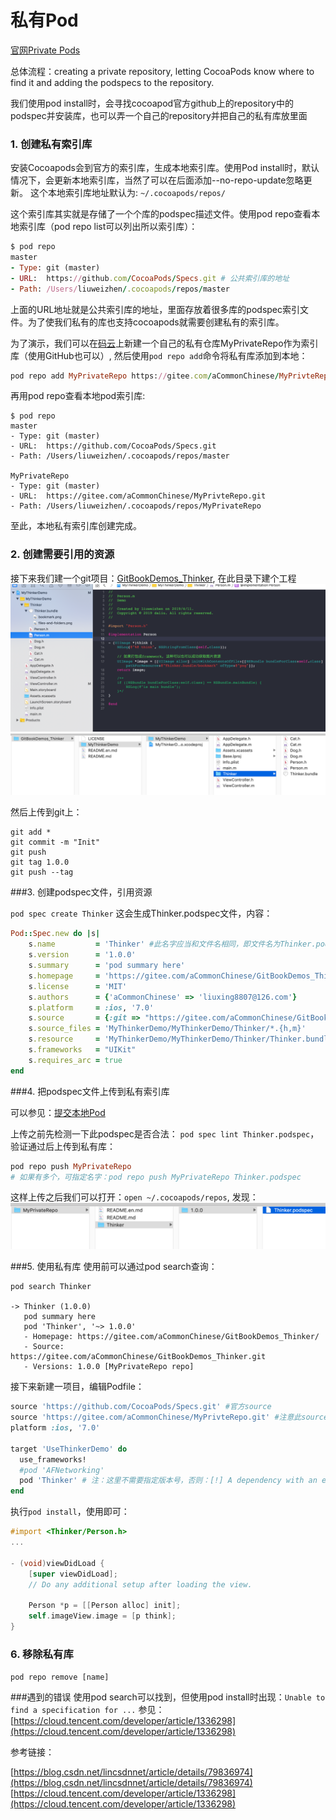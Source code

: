 # 私有Pod

[官网Private Pods](http://guides.cocoapods.org/making/private-cocoapods.html)

总体流程：creating a private repository, letting CocoaPods know where to find it and adding the podspecs to the repository.

我们使用pod install时，会寻找cocoapod官方github上的repository中的podspec并安装库，也可以弄一个自己的repository并把自己的私有库放里面

### 1. 创建私有索引库

安装Cocoapods会到官方的索引库，生成本地索引库。使用Pod install时，默认情况下，会更新本地索引库，当然了可以在后面添加--no-repo-update忽略更新。
这个本地索引库地址默认为: `~/.cocoapods/repos/`

这个索引库其实就是存储了一个个库的podspec描述文件。使用pod repo查看本地索引库（pod repo list可以列出所以索引库）：

```ruby
$ pod repo
master
- Type: git (master)
- URL:  https://github.com/CocoaPods/Specs.git # 公共索引库的地址
- Path: /Users/liuweizhen/.cocoapods/repos/master
```

上面的URL地址就是公共索引库的地址，里面存放着很多库的podspec索引文件。为了使我们私有的库也支持cocoapods就需要创建私有的索引库。

为了演示，我们可以在[码云](https://gitee.com/)上新建一个自己的私有仓库MyPrivateRepo作为索引库（使用GitHub也可以）, 然后使用`pod repo add`命令将私有库添加到本地：

```ruby
pod repo add MyPrivateRepo https://gitee.com/aCommonChinese/MyPrivteRepo.git
```

再用pod repo查看本地pod索引库:

```
$ pod repo
master
- Type: git (master)
- URL:  https://github.com/CocoaPods/Specs.git
- Path: /Users/liuweizhen/.cocoapods/repos/master

MyPrivateRepo
- Type: git (master)
- URL:  https://gitee.com/aCommonChinese/MyPrivteRepo.git
- Path: /Users/liuweizhen/.cocoapods/repos/MyPrivateRepo
```

至此，本地私有索引库创建完成。

### 2. 创建需要引用的资源

接下来我们建一个git项目：[GitBookDemos_Thinker](https://gitee.com/aCommonChinese/GitBookDemos_Thinker.git), 在此目录下建个工程
![](images/2.png)
![](images/3.png)

然后上传到git上：
```
git add *
git commit -m "Init"
git push
git tag 1.0.0
git push --tag
```

###3. 创建podspec文件，引用资源

`pod spec create Thinker`
这会生成Thinker.podspec文件，内容：

```ruby
Pod::Spec.new do |s|
    s.name         = 'Thinker' #此名字应当和文件名相同，即文件名为Thinker.podspec, 此name当为Thinker
    s.version      = '1.0.0'
    s.summary      = 'pod summary here'
    s.homepage     = 'https://gitee.com/aCommonChinese/GitBookDemos_Thinker/'
    s.license      = 'MIT'
    s.authors      = {'aCommonChinese' => 'liuxing8807@126.com'}
    s.platform     = :ios, '7.0'
    s.source       = {:git => "https://gitee.com/aCommonChinese/GitBookDemos_Thinker.git", :tag => s.version}
    s.source_files = 'MyThinkerDemo/MyThinkerDemo/Thinker/*.{h,m}'
    s.resource     = 'MyThinkerDemo/MyThinkerDemo/Thinker/Thinker.bundle'
    s.frameworks   = "UIKit"
    s.requires_arc = true
end
```

###4. 把podspec文件上传到私有索引库

可以参见：<a href="#file:///提交本地Pod.html">提交本地Pod</a>

上传之前先检测一下此podspec是否合法：
`pod spec lint Thinker.podspec`，验证通过后上传到私有库：
```ruby
pod repo push MyPrivateRepo 
# 如果有多个，可指定名字：pod repo push MyPrivateRepo Thinker.podspec 
```

这样上传之后我们可以打开：`open ~/.cocoapods/repos`, 发现：
![](images/4.png)

###5. 使用私有库
使用前可以通过pod search查询：

```
pod search Thinker

-> Thinker (1.0.0)
   pod summary here
   pod 'Thinker', '~> 1.0.0'
   - Homepage: https://gitee.com/aCommonChinese/GitBookDemos_Thinker/
   - Source:   https://gitee.com/aCommonChinese/GitBookDemos_Thinker.git
   - Versions: 1.0.0 [MyPrivateRepo repo]
```

接下来新建一项目，编辑Podfile：
```ruby
source 'https://github.com/CocoaPods/Specs.git' #官方source
source 'https://gitee.com/aCommonChinese/MyPrivteRepo.git' #注意此source必须添加，否则找不到Thinker
platform :ios, '7.0'

target 'UseThinkerDemo' do
  use_frameworks!
  #pod 'AFNetworking'
  pod 'Thinker' # 注：这里不需要指定版本号，否则：[!] A dependency with an external source may not specify version requirements (Thinker).
end
```

执行`pod install`，使用即可：
```Objective-C
#import <Thinker/Person.h>
...

- (void)viewDidLoad {
    [super viewDidLoad];
    // Do any additional setup after loading the view.
    
    Person *p = [[Person alloc] init];
    self.imageView.image = [p think];
}
```

### 6. 移除私有库
`pod repo remove [name]`

###遇到的错误
使用pod search可以找到，但使用pod install时出现：`Unable to find a specification for ...`
参见：[https://cloud.tencent.com/developer/article/1336298](https://cloud.tencent.com/developer/article/1336298)


参考链接：

[https://blog.csdn.net/lincsdnnet/article/details/79836974](https://blog.csdn.net/lincsdnnet/article/details/79836974)
[https://cloud.tencent.com/developer/article/1336298](https://cloud.tencent.com/developer/article/1336298)






